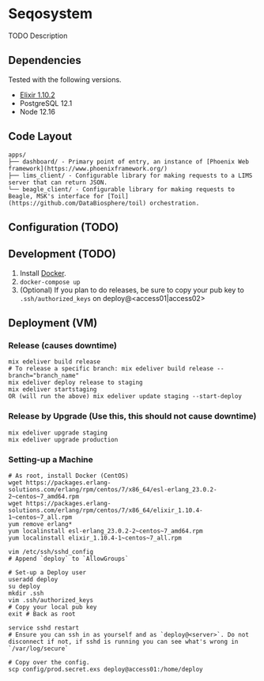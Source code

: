 # Seqosystem
TODO Description

## Dependencies
Tested with the following versions.
* [Elixir 1.10.2](https://elixir-lang.org/)
* PostgreSQL 12.1
* Node 12.16

## Code Layout
```
apps/
├── dashboard/ - Primary point of entry, an instance of [Phoenix Web framework](https://www.phoenixframework.org/)
├── lims_client/ - Configurable library for making requests to a LIMS server that can return JSON.
└── beagle_client/ - Configurable library for making requests to Beagle, MSK's interface for [Toil](https://github.com/DataBiosphere/toil) orchestration.
```

## Configuration (TODO)
## Development (TODO)
1. Install [Docker](https://docs.docker.com/compose/install/).
2. `docker-compose up`
3. (Optional) If you plan to do releases, be sure to copy your pub key to `.ssh/authorized_keys` on deploy@<access01|access02>

## Deployment (VM)
### Release (causes downtime)
```
mix edeliver build release
# To release a specific branch: mix edeliver build release --branch="branch_name"
mix edeliver deploy release to staging
mix edeliver startstaging 
OR (will run the above) mix edeliver update staging --start-deploy
```

### Release by Upgrade (Use this, this should not cause downtime)
```
mix edeliver upgrade staging
mix edeliver upgrade production
```

### Setting-up a Machine
```
# As root, install Docker (CentOS)
wget https://packages.erlang-solutions.com/erlang/rpm/centos/7/x86_64/esl-erlang_23.0.2-2~centos~7_amd64.rpm
wget https://packages.erlang-solutions.com/erlang/rpm/centos/7/x86_64/elixir_1.10.4-1~centos~7_all.rpm
yum remove erlang*
yum localinstall esl-erlang_23.0.2-2~centos~7_amd64.rpm
yum localinstall elixir_1.10.4-1~centos~7_all.rpm

vim /etc/ssh/sshd_config
# Append `deploy` to `AllowGroups`

# Set-up a Deploy user
useradd deploy
su deploy
mkdir .ssh
vim .ssh/authorized_keys
# Copy your local pub key
exit # Back as root

service sshd restart
# Ensure you can ssh in as yourself and as `deploy@<server>`. Do not disconnect if not, if sshd is running you can see what's wrong in `/var/log/secure`

# Copy over the config.
scp config/prod.secret.exs deploy@access01:/home/deploy


